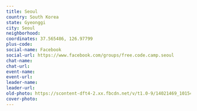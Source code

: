 ```yaml
---
title: Seoul
country: South Korea
state: Gyeonggi
city: Seoul
neighborhood: 
coordinates: 37.565486, 126.97799
plus-code:
social-name: Facebook
social-url: https://www.facebook.com/groups/free.code.camp.seoul
chat-name:
chat-url:
event-name:
event-url:
leader-name:
leader-url:
old-photo: https://scontent-dft4-2.xx.fbcdn.net/v/t1.0-9/14021469_10154500020307174_4147651691787276444_n.jpg?oh=6f0ff157c671e623171b0745d5a6a154&oe=5956A53C
cover-photo:
---
```

